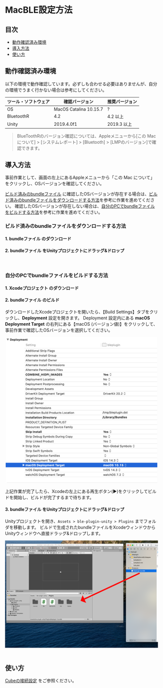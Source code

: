 # MacBLE設定方法

## 目次

- [動作確認済み環境](usage_macble.md#動作確認済み環境)
- [導入方法](usage_macble.md#導入方法)
- [使い方](usage_macble.md#使い方)

## 動作確認済み環境

以下の環境で動作確認しています。必ずしも合わせる必要はありませんが、自分の環境でうまく行かない場合は参考にしてください。

| ツール・ソフトウェア | 確認バージョン         | 推奨バージョン          |
| -------------------- | ---------------------- | ----------------------- |
| OS                   | MacOS Catalina 10.15.7 | ? |
| BluetoothR            | 4.2             | 4.2 以上             |
| Unity                | 2019.4.0f1             | 2019.3 以上             |

> BlueToothRのバージョン確認については、Appleメニューから[この Mac について] > [システムレポート] > [Bluetooth] > [LMPのバージョン]で確認できます。

## 導入方法

事前作業として、画面の左上にあるAppleメニューから「この Mac について」をクリックし、OSバージョンを確認してください。

[ビルド済みのbundleファイル]() に確認したOSバージョンが存在する場合は、[ビルド済みのbundleファイルをダウンロードする方法](usage_macble.md#ビルド済みのbundleファイルをダウンロードする方法)を参考に作業を進めてください。
確認したOSバージョンが存在しない場合は、[自分のPCでbundleファイルをビルドする方法](usage_macble.md#自分のpcでbundleファイルをビルドする方法)を参考に作業を進めてください。


### ビルド済みのbundleファイルをダウンロードする方法

#### 1. bundleファイル のダウンロード

#### 2. bundleファイル をUnityプロジェクトにドラッグ&ドロップ

<br>

### 自分のPCでbundleファイルをビルドする方法

#### 1. Xcodeプロジェクト のダウンロード

#### 2. bundleファイル のビルド

ダウンロードしたXcodeプロジェクトを開いたら、【Build Settings】タブをクリックし、<b>Deployment</b> 設定を開きます。
Deployment 設定内にある <b>macOS Deployment Target</b> の右列にある【macOS (バージョン値)】をクリックして、事前作業で確認したOSバージョンを選択してください。

<div  align="center">
<img width=500 src="res/usage_macble/xcode_buildtarget.png"></img>
</div>

上記作業が完了したら、Xcodeの左上にある再生ボタン(:arrow_forward:)をクリックしてビルドを開始し、ビルドが完了するまで待ちます。

#### 3. bundleファイル をUnityプロジェクトにドラッグ&ドロップ

Unityプロジェクトを開き、`Assets > ble-plugin-unity > Plugins` までフォルダを移動します。
ビルドで生成されたbundleファイルをXcodeウィンドウからUnityウィンドウへ直接ドラッグ&ドロップします。

<div  align="center">
<img src="res/usage_macble/add_bundle.png"></img>
</div>

<br>

## 使い方

[Cubeの接続設定](usage_cube.md#4-cubeの接続設定) をご参照ください。
